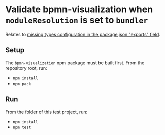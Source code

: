 # Validate bpmn-visualization when `moduleResolution` is set to `bundler`

Relates to [missing types configuration in the package.json "exports" field](https://github.com/process-analytics/bpmn-visualization-js/pull/2972).

## Setup

The `bpmn-visualization` npm package must be built first. From the repository root, run:
- `npm install`
- `npm pack`


## Run

From the folder of this test project, run:
- `npm install`
- `npm test`
